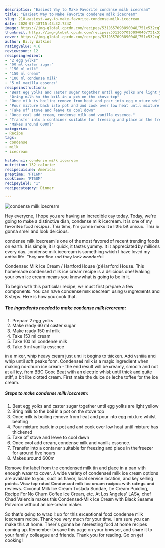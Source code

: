 ```yaml
---
description: "Easiest Way to Make Favorite condense milk icecream"
title: "Easiest Way to Make Favorite condense milk icecream"
slug: 210-easiest-way-to-make-favorite-condense-milk-icecream
date: 2020-07-18T15:43:32.734Z
image: https://img-global.cpcdn.com/recipes/5311657093890048/751x532cq70/condense-milk-icecream-recipe-main-photo.jpg
thumbnail: https://img-global.cpcdn.com/recipes/5311657093890048/751x532cq70/condense-milk-icecream-recipe-main-photo.jpg
cover: https://img-global.cpcdn.com/recipes/5311657093890048/751x532cq70/condense-milk-icecream-recipe-main-photo.jpg
author: Billy Watkins
ratingvalue: 4.6
reviewcount: 12
recipeingredient:
- "2 egg yolks"
- "60 ml caster sugar"
- "150 ml milk"
- "150 ml cream"
- "100 ml condense milk"
- "5 ml vanilla essence"
recipeinstructions:
- "Beat egg yolks and caster sugar together until egg yolks are light yellow"
- "Bring milk to the boil in a pot on the stove top"
- "Once milk is boiling remove from heat and pour into egg mixture whilst beating"
- "Pour mixture back into pot and and cook over low heat until mixture has thickened"
- "Take off stove and leave to cool down"
- "Once cool add cream, condense milk and vanilla essence."
- "Transfer into a container suitable for freezing and place in the freezer for around five hours"
- "Makes around 600ml"
categories:
- Recipe
tags:
- condense
- milk
- icecream

katakunci: condense milk icecream 
nutrition: 132 calories
recipecuisine: American
preptime: "PT16M"
cooktime: "PT60M"
recipeyield: "1"
recipecategory: Dinner

---
```



![condense milk icecream](https://img-global.cpcdn.com/recipes/5311657093890048/751x532cq70/condense-milk-icecream-recipe-main-photo.jpg)

Hey everyone, I hope you are having an incredible day today. Today, we're going to make a distinctive dish, condense milk icecream. It is one of my favorites food recipes. This time, I'm gonna make it a little bit unique. This is gonna smell and look delicious.

condense milk icecream is one of the most favored of recent trending foods on earth. It is simple, it is quick, it tastes yummy. It is appreciated by millions every day. condense milk icecream is something which I have loved my entire life. They are fine and they look wonderful.

Condensed Milk Ice Cream / Hartford House (p)Hartford House. This homemade condensed milk ice cream recipe is a delicious one! Making your own ice cream means you know what is going to be in it.


To begin with this particular recipe, we must first prepare a few components. You can have condense milk icecream using 6 ingredients and 8 steps. Here is how you cook that.

##### The ingredients needed to make condense milk icecream:

1. Prepare 2 egg yolks
1. Make ready 60 ml caster sugar
1. Make ready 150 ml milk
1. Take 150 ml cream
1. Take 100 ml condense milk
1. Take 5 ml vanilla essence


In a mixer, whip heavy cream just until it begins to thicken. Add vanilla and whip until soft peaks form. Condensed milk is a magic ingredient when making no-churn ice cream - the end result will be creamy, smooth and not at all icy, from BBC Good Beat with an electric whisk until thick and quite stiff, a bit like clotted cream. First make the dulce de leche toffee for the ice cream. 

##### Steps to make condense milk icecream:

1. Beat egg yolks and caster sugar together until egg yolks are light yellow
1. Bring milk to the boil in a pot on the stove top
1. Once milk is boiling remove from heat and pour into egg mixture whilst beating
1. Pour mixture back into pot and and cook over low heat until mixture has thickened
1. Take off stove and leave to cool down
1. Once cool add cream, condense milk and vanilla essence.
1. Transfer into a container suitable for freezing and place in the freezer for around five hours
1. Makes around 600ml


Remove the label from the condensed milk tin and place in a pan with enough water to cover. A wide variety of condensed milk ice cream options are available to you, such as flavor, local service location, and key selling points. View top rated Condensed milk ice cream recipes with ratings and reviews. Coconut Milk Ice Cream Tostada Sundae, Ice Cream Pudding, Recipe For No Churn Coffee Ice Cream, etc. At Los Angeles&#39; LASA, chef Chad Valencia makes this Condensed-Milk Ice Cream with Black Sesame Polvoron without an ice-cream maker. 

So that's going to wrap it up for this exceptional food condense milk icecream recipe. Thank you very much for your time. I am sure you can make this at home. There's gonna be interesting food at home recipes coming up. Remember to save this page on your browser, and share it to your family, colleague and friends. Thank you for reading. Go on get cooking!
